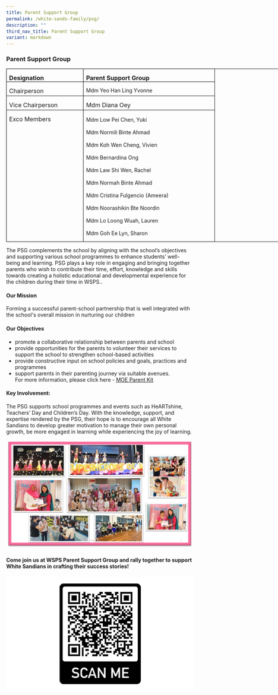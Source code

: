 ```yaml
---
title: Parent Support Group
permalink: /white-sands-family/psg/
description: ""
third_nav_title: Parent Support Group
variant: markdown
---
```

### **Parent Support Group**


	

<table style="width:683.35pt;margin-left:-.25pt;border-collapse:collapse;border:none;
 mso-border-alt:solid windowtext .5pt;mso-yfti-tbllook:1184;mso-padding-alt:
 0in 5.4pt 0in 5.4pt" width="551" cellpadding="0" cellspacing="0" border="1" class="MsoTableGrid"><tbody><tr style="mso-yfti-irow:0;mso-yfti-firstrow:yes;height:25.1pt"><td style="width:148.25pt;border:solid windowtext 1.0pt;
  padding:0in 5.4pt 0in 5.4pt;height:25.1pt" valign="top" width="198"><p style="margin-bottom:0in;line-height:normal" class="MsoNormal"><b><span style="font-size:12.0pt;mso-bidi-font-family:Calibri;mso-bidi-theme-font:
  minor-latin;mso-ansi-language:MS" lang="MS">Designation</span></b></p></td><td style="width:265.1pt;border:solid windowtext 1.0pt;
  border-left:none;padding:0in 5.4pt 0in 5.4pt;height:25.1pt" valign="top" width="353"><p style="margin-bottom:0in;line-height:normal" class="MsoNormal"><b><span style="font-size:12.0pt;mso-bidi-font-family:Calibri;mso-bidi-theme-font:
  minor-latin;mso-ansi-language:MS" lang="MS">Parent Support Group</span></b></p></td></tr><tr style="mso-yfti-irow:1;height:27.7pt"><td style="width:148.25pt;border:solid windowtext 1.0pt;
  border-top:none;padding:0in 5.4pt 0in 5.4pt;height:27.7pt" valign="top" width="198"><p style="margin-bottom:0in;line-height:normal" class="MsoNormal"><span style="font-size:12.0pt;mso-bidi-font-family:Calibri;mso-bidi-theme-font:
  minor-latin;mso-ansi-language:MS" lang="MS">Chairperson</span></p></td><td style="width:265.1pt;border-top:none;border-left:
  none;border-bottom:solid windowtext 1.0pt;border-right:solid windowtext 1.0pt;
  padding:0in 5.4pt 0in 5.4pt;height:27.7pt" valign="top" width="353"><p style="margin-bottom:0in;line-height:normal" class="MsoNormal">Mdm Yeo Han Ling Yvonne</p></td></tr><tr style="mso-yfti-irow:2;height:27.7pt"><td style="width:148.25pt;border:solid windowtext 1.0pt;
  border-top:none;padding:0in 5.4pt 0in 5.4pt;height:27.7pt" valign="top" width="198"><p style="margin-bottom:0in;line-height:normal" class="MsoNormal"><span style="font-size:12.0pt;mso-bidi-font-family:Calibri;mso-bidi-theme-font:
  minor-latin;mso-ansi-language:MS" lang="MS">Vice Chairperson</span></p></td><td style="width:265.1pt;border-top:none;border-left:
  none;border-bottom:solid windowtext 1.0pt;border-right:solid windowtext 1.0pt;
  padding:0in 5.4pt 0in 5.4pt;height:27.7pt" valign="top" width="353"><p style="margin-bottom:0in;line-height:normal" class="MsoNormal"><span style="font-size:12.0pt;mso-bidi-font-family:Calibri;mso-bidi-theme-font:
  minor-latin;mso-ansi-language:MS" lang="MS">Mdm Diana Oey</span></p></td></tr><tr style="mso-yfti-irow:3;height:27.7pt"><td style="width:148.25pt;border:solid windowtext 1.0pt;
  border-top:none;mso-border-top-alt:solid windowtext .5pt;mso-border-alt:solid windowtext .5pt;
  padding:0in 5.4pt 0in 5.4pt;height:27.7pt" valign="top" rowspan="9" width="198"><p style="margin-bottom:0in;line-height:normal" class="MsoNormal"><span style="font-size:12.0pt;mso-bidi-font-family:Calibri;mso-bidi-theme-font:
  minor-latin;mso-ansi-language:MS" lang="MS">Exco Members</span></p></td><td style="width:265.1pt;border-top:none;border-left:
  none;border-bottom:solid windowtext 1.0pt;border-right:solid windowtext 1.0pt;
  padding:0in 5.4pt 0in 5.4pt;height:27.7pt" valign="top" width="353"><br>Mdm Low Pei Chen, Yuki<br>
<br>Mdm Normili Binte Ahmad<br>
<br>Mdm Koh Wen Cheng, Vivien<br>
<br>Mdm Bernardina Ong<br>
<br>Mdm Law Shi Wen, Rachel<br>
<br>Mdm Normah Binte Ahmad<br>
<br>Mdm Cristina Fulgencio (Ameera)<br>
<br>Mdm Noorashikin Bte Noordin<br>
<br>Mdm Lo Loong Wuah, Lauren<br>
<br>Mdm Goh Ee Lyn, Sharon<br><p style="margin-bottom:0in;line-height:normal" class="MsoNormal"><span style="font-size:12.0pt;mso-bidi-font-family:Calibri;mso-bidi-theme-font:ow:5;height:27.7pt" lang="MS"></span></p></td><td style="width:265.1pt;border-top:none;border-left:  none;border-bottom:soli windowtext 1.0pt;border-right:s windowtext 1.0pt;
  padding:0in 5.4pt 0in 5.4pt;height:27.7pt" valign="top" width="353"><p style="margin-bottom:0in;line-height:normal" class="MsoNormal">

</p></td></tr></tbody></table>

	
	






	


The PSG complements the school by aligning with the school’s objectives and supporting various school programmes to enhance students’ well-being and learning. PSG plays a key role in engaging and bringing together parents who wish to contribute their time, effort, knowledge and skills towards creating a holistic educational and developmental experience for the children during their time in WSPS..

#### **Our Mission**

Forming a successful parent-school partnership that is well integrated with the school's overall mission in nurturing our children

#### **Our Objectives**

*   promote a collaborative relationship between parents and school
*   provide opportunities for the parents to volunteer their services to support the school to strengthen school-based activities
*   provide constructive input on school policies and goals, practices and programmes
*   support parents in their parenting journey via suitable avenues.<br> For more information, please click here - [MOE Parent Kit](https://www.moe.gov.sg/parentkit)



#### **Key Involvement:**
The PSG supports school programmes and events such as HeARTshine, Teachers’ Day and Children’s Day. With the knowledge, support, and expertise rendered by the PSG, their hope is to encourage all White Sandians to develop greater motivation to manage their own personal growth, be more engaged in learning while experiencing the joy of learning.



![](/images/psg_new_photo.jpg)

#### **Come join us at WSPS Parent Support Group and rally together to support White Sandians in crafting their success stories!**
![](/images/psg_new_scan_2024_2.png)


 <br clear="left">